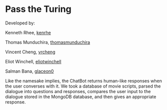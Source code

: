 Pass the Turing
=============
Developed by:

Kenneth Rhee, [kenrhe](https://www.github.com/kenrhe "Kenneth Rhee's Github")

Thomas Munduchira, [thomasmunduchira](https://www.github.com/thomasmunduchira "Thomas Munduchira's Github")

Vincent Cheng, [vrcheng](https://www.github.com/vrcheng "Vincent Cheng's Github")

Eliot Winchell, [eliotwinchell](https://www.gitub.com/eliotwinchell "Eliot Winchell's Github")

Salman Bana, [glaceon0](https://www.github.com/glaceon0 "Salman Bana's Github")

Like the namesake implies, the ChatBot returns human-like responses when the user converses with it. We took a database of movie scripts, parsed the dialogue into questions and responses, compares the user input to the dialogue stored in the MongoDB database, and then gives an appropriate response. 
